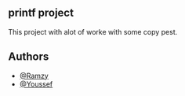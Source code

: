 ## printf project
This project with alot of worke with some copy pest.

## Authors

- [@Ramzy](https://www.github.com/Youssef-Ramzy)
- [@Youssef](https://www.github.com/Yousefatt)
